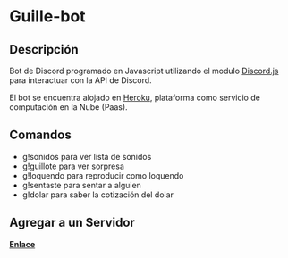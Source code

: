 # Guille-bot
## Descripción
  Bot de Discord programado en Javascript utilizando el modulo [Discord.js](https://discord.js.org/#/) para interactuar con la API de Discord.
  
  El bot se encuentra alojado en [Heroku](https://www.heroku.com/), plataforma como servicio de computación en la Nube (Paas).

## Comandos 
- g!sonidos para ver lista de sonidos
- g!guillote para ver sorpresa 
- g!loquendo <texto> para reproducir como loquendo
- g!sentaste <USUARIO> para sentar a alguien
- g!dolar para saber la cotización del dolar
  
 ## Agregar a un Servidor
  [**Enlace**](https://discord.com/oauth2/authorize?client_id=713524519830028368&permissions=8&scope=bot%20applications.commands)
